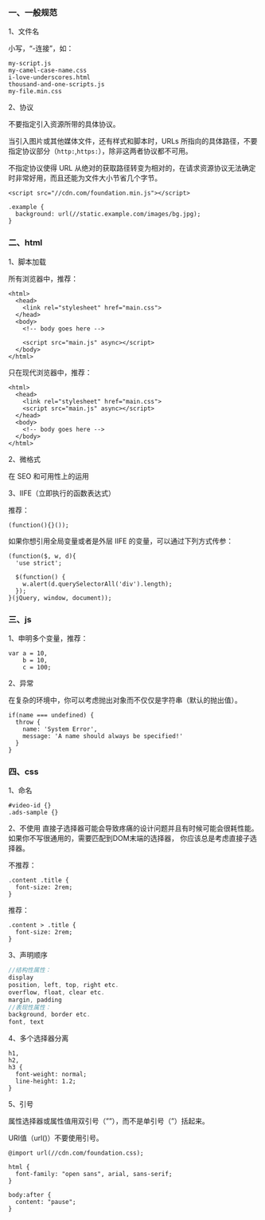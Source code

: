 ### 一、一般规范

1、文件名

小写，“-连接”，如：

```
my-script.js
my-camel-case-name.css
i-love-underscores.html
thousand-and-one-scripts.js
my-file.min.css
```

2、协议

不要指定引入资源所带的具体协议。

当引入图片或其他媒体文件，还有样式和脚本时，URLs 所指向的具体路径，不要指定协议部分（`http:`,`https:`），除非这两者协议都不可用。

不指定协议使得 URL 从绝对的获取路径转变为相对的，在请求资源协议无法确定时非常好用，而且还能为文件大小节省几个字节。

```
<script src="//cdn.com/foundation.min.js"></script>

.example {
  background: url(//static.example.com/images/bg.jpg);
}
```

### 二、html

1、脚本加载

所有浏览器中，推荐：

```
<html>
  <head>
    <link rel="stylesheet" href="main.css">
  </head>
  <body>
    <!-- body goes here -->
 
    <script src="main.js" async></script>
  </body>
</html>
```

只在现代浏览器中，推荐：

```
<html>
  <head>
    <link rel="stylesheet" href="main.css">
    <script src="main.js" async></script>
  </head>
  <body>
    <!-- body goes here -->
  </body>
</html>
```

2、微格式

在 SEO 和可用性上的运用

3、IIFE（立即执行的函数表达式）

推荐：

```
(function(){}());
```

如果你想引用全局变量或者是外层 IIFE 的变量，可以通过下列方式传参：

```
(function($, w, d){
  'use strict';
 
  $(function() {
    w.alert(d.querySelectorAll('div').length);
  });
}(jQuery, window, document));
```

### 三、js

1、申明多个变量，推荐：

```
var a = 10,
    b = 10,
    c = 100;
```

2、异常

在复杂的环境中，你可以考虑抛出对象而不仅仅是字符串（默认的抛出值）。

```
if(name === undefined) {
  throw {
    name: 'System Error',
    message: 'A name should always be specified!'
  }
}
```

### 四、css

1、命名

```
#video-id {}
.ads-sample {}
```

2、不使用 直接子选择器可能会导致疼痛的设计问题并且有时候可能会很耗性能。如果你不写很通用的，需要匹配到DOM末端的选择器， 你应该总是考虑直接子选择器。

不推荐：

```
.content .title {
  font-size: 2rem;
}
```

推荐：

```
.content > .title {
  font-size: 2rem;
}
```

3、声明顺序

```js
//结构性属性：
display
position, left, top, right etc.
overflow, float, clear etc.
margin, padding
//表现性属性：
background, border etc.
font, text
```

4、多个选择器分离

```
h1,
h2,
h3 {
  font-weight: normal;
  line-height: 1.2;
}
```

5、引号

属性选择器或属性值用双引号（””），而不是单引号（”）括起来。

URI值（url\(\)）不要使用引号。

```
@import url(//cdn.com/foundation.css);
 
html {
  font-family: "open sans", arial, sans-serif;
}
 
body:after {
  content: "pause";
}
```



